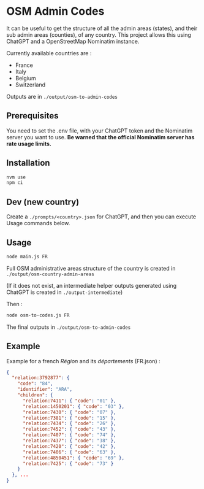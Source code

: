# OSM Admin Codes

It can be useful to get the structure of all the admin areas (states), and their sub admin areas (counties), of any country. This project allows this using ChatGPT and a OpenStreetMap Nominatim instance.

Currently available countries are :

- France
- Italy
- Belgium
- Switzerland

Outputs are in `./output/osm-to-admin-codes`

## Prerequisites

You need to set the .env file, with your ChatGPT token and the Nominatim server you want to use. 
**Be warned that the official Nominatim server has rate usage limits.**

## Installation

```bash
nvm use
npm ci
```

## Dev (new country)

Create a `./prompts/<country>.json` for ChatGPT, and then you can execute Usage commands below.

## Usage

```bash
node main.js FR
```

Full OSM administrative areas structure of the country is created in `./output/osm-country-admin-areas`

(If it does not exist, an intermediate helper outputs generated using ChatGPT is created in `./output-intermediate`)

Then :

```bash
node osm-to-codes.js FR
```

The final outputs in `./output/osm-to-admin-codes`

## Example

Example for a french _Région_ and its _départements_ (FR.json) :

```json
{
  "relation:3792877": {
    "code": "84",
    "identifier": "ARA",
    "children": {
      "relation:7411": { "code": "01" },
      "relation:1450201": { "code": "03" },
      "relation:7430": { "code": "07" },
      "relation:7381": { "code": "15" },
      "relation:7434": { "code": "26" },
      "relation:7452": { "code": "43" },
      "relation:7407": { "code": "74" },
      "relation:7437": { "code": "38" },
      "relation:7420": { "code": "42" },
      "relation:7406": { "code": "63" },
      "relation:4850451": { "code": "69" },
      "relation:7425": { "code": "73" }
    }
  }, ...
}
```
